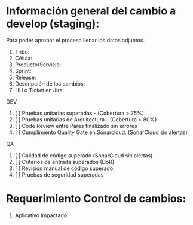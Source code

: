 # Información general del cambio a develop (staging):


Para poder aprobar el proceso llenar los datos adjuntos.

1. Tribu: 
2. Célula: 
3. Producto/Servicio: 
4. Sprint:  
5. Release: 
6. Descripción de los cambios: 
7. HU o Ticket en Jira: 

DEV

1. [ ] Pruebas unitarias superadas - (Cobertura > 75%)
2. [ ] Pruebas unitarias de Arquitectura - (Cobertura > 80%)
3. [ ] Code Review entre Pares finalizado sin errores 
4. [ ] Cumplimiento Quality Gate en Sonarcloud. (SonarCloud sin alertas)

QA

1. [ ] Calidad de código superado (SonarCloud sin alertas)
2. [ ] Criterios de entrada superados (DoR).
3. [ ] Revisión manual de código superado. 
4. [ ] Pruebas de seguridad superadas

# Requerimiento Control de cambios: 

1. Aplicativo impactado:
